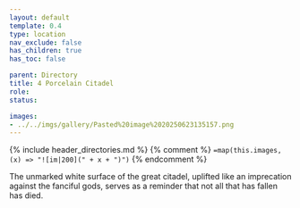 ```yaml
---
layout: default
template: 0.4
type: location
nav_exclude: false
has_children: true
has_toc: false

parent: Directory
title: 4 Porcelain Citadel
role: 
status: 

images: 
- ../../imgs/gallery/Pasted%20image%2020250623135157.png
---
```


{% include header_directories.md %}
{% comment %}
`=map(this.images, (x) => "![im|200](" + x + ")")`
{% endcomment %}

The unmarked white surface of the great citadel, uplifted like an
imprecation against the fanciful gods, serves as a reminder that not
all that has fallen has died.
